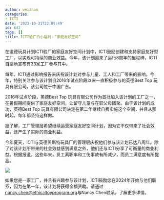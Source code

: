 ```yaml
---
author: weizhan
categories:
- ICTI
date: '2023-10-31T22:09:49'
id: 642
tags: []
title: ICTI验厂的小福利：“家庭友好空间”
---
```


在道德玩具计划ICTI验厂的家庭友好空间计划中，ICTI鼓励创建和支持家庭友好型工厂，以实现可持续的商业效益。今年，该计划迎来了运行8周年的里程碑，ICTI自豪地宣布有33家工厂参与其中。

每年，ICTI通过影响报告来庆祝该计划对参与儿童、工人和工厂带来的影响。今年，特别关注参与该计划自2016年试点阶段以来一直积极参与的英德Best Top
玩具有限公司，该公司位于中国广东。

2016年试点阶段，英德Best Top
玩具有限公司作为首批加入该计划的工厂之一，在暑假期间提供了家庭友好空间，让留守儿童与在职父母团聚。由于该计划的成功，英德Best Top
玩具有限公司决定在第二年继续自费实施这个空间，并且从那时起，每年都坚持这样做。

据了解，工厂管理层希望继续运营家庭友好空间计划，因为它不仅带来了社会效益，还产生了实际的商业利益。

今年夏天，ICTI与英德贝斯特玩具厂的管理层庆祝他们参与该计划已达八周年。除了对该计划所带来的社会效益感到满意之外，他们还与ICTI分享了可衡量的商业利益。根据报道，这些年来，员工离职率和工伤事故有所减少，而员工满意度有所提高。

![](https://csrwiki.com/wp-content/uploads/2023/10/image-11-1024x535.png)

如果您是一家工厂，并且有兴趣参与该计划，ICTI鼓励您在2024年开始与他们联系，因为在第一年，该计划将获得全额资助。请通过[nancy.chen@ethicaltoyprogram.org](mailto:nancy.chen@ethicaltoyprogram.org)与Nancy
Chen联系，了解更多详情。

